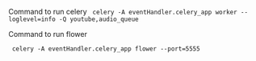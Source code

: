 Command to run celery
``` celery -A eventHandler.celery_app worker --loglevel=info -Q youtube,audio_queue```


Command to run flower

``` celery -A eventHandler.celery_app flower --port=5555```

